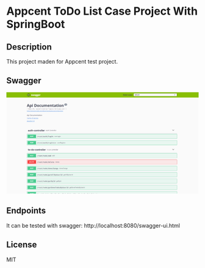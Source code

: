 # Appcent ToDo List Case Project With SpringBoot
 ## Description
 This project maden for Appcent test project.
 ## Swagger
 ![alt text](https://raw.githubusercontent.com/gazi-dis/Appcent-ToDoCase-SpringBoot/main/screenshots/swagger.png)

 ## Endpoints
It can be tested with swagger: http://localhost:8080/swagger-ui.html

## License

MIT
